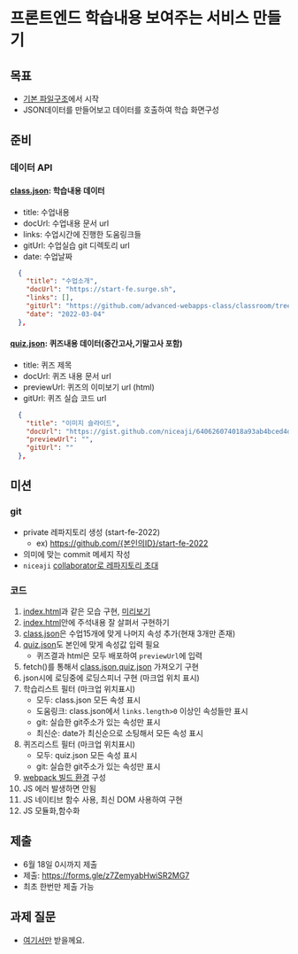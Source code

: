 # 프론트엔드 학습내용 보여주는 서비스 만들기

## 목표

- [기본 파일구조](src)에서 시작
- JSON데이터를 만들어보고 데이터를 호출하여 학습 화면구성

## 준비

### 데이터 API

#### [class.json](src/class.json): 학습내용 데이터

- title: 수업내용
- docUrl: 수업내용 문서 url
- links: 수업시간에 진행한 도움링크들
- gitUrl: 수업실습 git 디렉토리 url
- date: 수업날짜

```json
  {
    "title": "수업소개",
    "docUrl": "https://start-fe.surge.sh",
    "links": [],
    "gitUrl": "https://github.com/advanced-webapps-class/classroom/tree/gh-pages/2022/01",
    "date": "2022-03-04"
  },
```

#### [quiz.json](src/quiz.json): 퀴즈내용 데이터(중간고사,기말고사 포함)

- title: 퀴즈 제목
- docUrl: 퀴즈 내용 문서 url
- previewUrl: 퀴즈의 이미보기 url (html)
- gitUrl: 퀴즈 실습 코드 url

```json
  {
    "title": "이미지 슬라이드",
    "docUrl": "https://gist.github.com/niceaji/640626074018a93ab4bced4dd9bdcf95",
    "previewUrl": "",
    "gitUrl": ""
  },
```

## 미션

### git

- private 레파지토리 생성 (start-fe-2022)
  - ex) https://github.com/{본인의ID}/start-fe-2022
- 의미에 맞는 commit 메세지 작성
- `niceaji` [collaborator로 레파지토리 초대](https://hengbokhan.tistory.com/140)

### 코드

1. [index.html](src/index.html)과 같은 모습 구현, [미리보기](https://advanced-webapps-class.github.io/classroom/2021/test2/src)
1. [index.html](src/index.html)안에 주석내용 잘 살펴서 구현하기
1. [class.json](src/class.json)은 수업15개에 맞게 나머지 속성 추가(현재 3개만 존재)
1. [quiz.json](src/quiz.json)도 본인에 맞게 속성값 입력 필요
   - 퀴즈결과 html은 모두 배포하여 `previewUrl`에 입력
1. fetch()를 통해서 [class.json](src/class.json),[quiz.json](src/quiz.json) 가져오기 구현
1. json시에 로딩중에 로딩스피너 구현 (마크업 위치 표시)
1. 학습리스트 필터 (마크업 위치표시)
   - 모두: class.json 모든 속성 표시
   - 도움링크: class.json에서 `links.length>0` 이상인 속성들만 표시
   - git: 실습한 git주소가 있는 속성만 표시
   - 최신순: date가 최신순으로 소팅해서 모든 속성 표시` `
1. 퀴즈리스트 필터 (마크업 위치표시)
   - 모두: quiz.json 모든 속성 표시
   - git: 실습한 git주소가 있는 속성만 표시
1. [webpack 빌드 환경](http://start-fe.surge.sh/module/build.html) 구성
1. JS 에러 발생하면 안됨
1. JS 네이티브 함수 사용, 최신 DOM 사용하여 구현
1. JS 모듈화,함수화

## 제출

- 6월 18일 0시까지 제출
- 제출: https://forms.gle/z7ZemyabHwiSR2MG7
- 최초 한번만 제출 가능

## 과제 질문

- [여기서만](https://github.com/advanced-webapps-class/classroom/issues) 받을께요.

